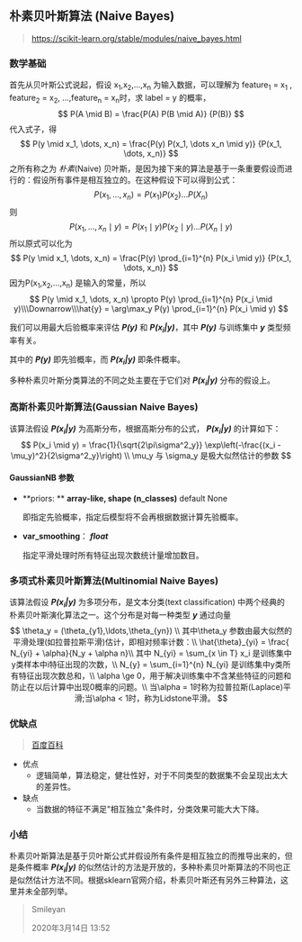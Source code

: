 ## 朴素贝叶斯算法 (Naive Bayes)

> https://scikit-learn.org/stable/modules/naive_bayes.html

### 数学基础

首先从贝叶斯公式说起，假设 x<sub>1</sub>,x<sub>2</sub>,...,x<sub>n</sub> 为输入数据，可以理解为 feature<sub>1</sub> = x<sub>1</sub> , feature<sub>2</sub> = x<sub>2</sub>, ...,feature<sub>n</sub> = x<sub>n</sub>时，求 label = y 的概率，
$$
P(A \mid B) = \frac{P(A) P(B \mid A)}
                                 {P(B)}
$$
代入式子，得
$$
P(y \mid x_1, \dots, x_n) = \frac{P(y) P(x_1, \dots x_n \mid y)}
                                 {P(x_1, \dots, x_n)}
$$
之所有称之为 *朴素*(Naive)  贝叶斯，是因为接下来的算法是基于一条重要假设而进行的：假设所有事件是相互独立的。在这种假设下可以得到公式：
$$
{P(x_1, \dots, x_n)} = P(x_1)P(x_2)\dots P(X_n)
$$
则
$$
{P(x_1, \dots, x_n\mid y)} = P(x_1\mid y)P(x_2\mid y)\dots P(X_n\mid y)
$$
所以原式可以化为
$$
P(y \mid x_1, \dots, x_n) = \frac{P(y) \prod_{i=1}^{n} P(x_i \mid y)}
                                 {P(x_1, \dots, x_n)}
$$
因为P(x<sub>1</sub>,x<sub>2</sub>,...,x<sub>n</sub>) 是输入的常量，所以
$$
P(y \mid x_1, \dots, x_n) \propto P(y) \prod_{i=1}^{n} P(x_i \mid y)\\\Downarrow\\\hat{y} = \arg\max_y P(y) \prod_{i=1}^{n} P(x_i \mid y)
$$

我们可以用最大后验概率来评估 ***P(y)*** 和 ***P(x<sub>i</sub>|y)***，其中 ***P(y)*** 与训练集中 ***y*** 类型频率有关。

其中的 ***P(y)*** 即先验概率，而 ***P(x<sub>i</sub>|y)***  即条件概率。

多种朴素贝叶斯分类算法的不同之处主要在于它们对 ***P(x<sub>i</sub>|y)*** 分布的假设上。

### 高斯朴素贝叶斯算法(Gaussian Naive Bayes)

该算法假设 ***P(x<sub>i</sub>|y)*** 为高斯分布，根据高斯分布的公式， ***P(x<sub>i</sub>|y)*** 的计算如下：
$$
P(x_i \mid y) = \frac{1}{\sqrt{2\pi\sigma^2_y}} \exp\left(-\frac{(x_i - \mu_y)^2}{2\sigma^2_y}\right) \\
\mu_y 与 \sigma_y 是极大似然估计的参数
$$

#### GaussianNB 参数

* **priors: ** **array-like, shape (n_classes)** default None

  即指定先验概率，指定后模型将不会再根据数据计算先验概率。

* **var_smoothing**： ***float***

  指定平滑处理时所有特征出现次数统计量增加数目。

### 多项式朴素贝叶斯算法(Multinomial Naive Bayes)

该算法假设 ***P(x<sub>i</sub>|y)*** 为多项分布，是文本分类(text classification) 中两个经典的朴素贝叶斯演化算法之一。这个分布是对每一种类型 ***y*** 通过向量
$$
\theta_y = (\theta_{y1},\ldots,\theta_{yn}) \\
其中\theta_y 参数由最大似然的平滑处理(如拉普拉斯平滑)估计，即相对频率计数：\\
\hat{\theta}_{yi} = \frac{ N_{yi} + \alpha}{N_y + \alpha n}\\
其中 N_{yi} = \sum_{x \in T} x_i 是训练集中y类样本中i特征出现的次数，\\
N_{y} = \sum_{i=1}^{n} N_{yi} 是训练集中y类所有特征出现次数总和，\\
\alpha \ge 0，用于解决训练集中不含某些特征的问题和防止在以后计算中出现0概率的问题。\\
当\alpha = 1时称为拉普拉斯(Laplace)平滑;当\alpha < 1时，称为Lidstone平滑。
$$

### 优缺点

> [百度百科]([https://baike.baidu.com/item/%E6%9C%B4%E7%B4%A0%E8%B4%9D%E5%8F%B6%E6%96%AF/4925905?fr=aladdin](https://baike.baidu.com/item/朴素贝叶斯/4925905?fr=aladdin))

* 优点
  * 逻辑简单，算法稳定，健壮性好，对于不同类型的数据集不会呈现出太大的差异性。
* 缺点
  * 当数据的特征不满足"相互独立"条件时，分类效果可能大大下降。

### 小结

朴素贝叶斯算法是基于贝叶斯公式并假设所有条件是相互独立的而推导出来的，但是条件概率 ***P(x<sub>i</sub>|y)*** 的似然估计的方法是开放的，多种朴素贝叶斯算法的不同也正是似然估计方法不同。根据sklearn官网介绍，朴素贝叶斯还有另外三种算法，这里并未全部列举。



> Smileyan
>
> 2020年3月14日 13:52